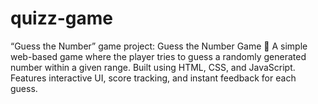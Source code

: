# quizz-game
“Guess the Number” game project:  Guess the Number Game 🎯 A simple web-based game where the player tries to guess a randomly generated number within a given range. Built using HTML, CSS, and JavaScript. Features interactive UI, score tracking, and instant feedback for each guess.
